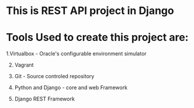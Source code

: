 # This is REST API project in Django
# Tools Used to create this project are:
1.Virtualbox - Oracle's configurable environment simulator

2. Vagrant

3. Git - Source controled repository

4. Python and Django - core and web Framework

5. Django REST Framework


